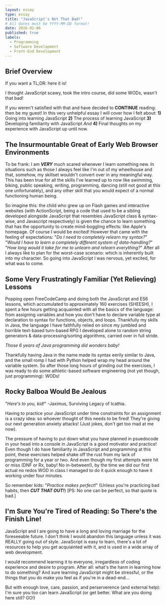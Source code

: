```yaml
---
layout: essay
type: essay
title: "JavaScript's Not That Bad!"
# All dates must be YYYY-MM-DD format!
date: 2016-02-06
published: true
labels:
  - Programming
  - Software Development
  - Front-End Development
---
```


## Brief Overview

If you want a TL;DR: here it is!

I thought JavaScript scawy, took the intro course, did some WODs, wasn't that bad!

If you weren't satisfied with that and have decided to **CONTINUE** reading: then be my guest! In this very unhelpful essay I will cover how I felt about: 
  **1)** Going into learning JavaScript
  **2)** The process of learning JavaScript
  **3)** Developing familiarity with JavaScript
  *And* **4)** Final thoughts on my experience with JavaScript up until now. 

## The Insurmountable Great of Early Web Browser Environments

To be frank: I am ***VERY*** much scared whenever I learn something new. In situations such as those I always feel like I'm out of my wheelhouse and that, somehow, my skillset wouldn't convert over in any meaningful way. This has been true for all the skills I've learned up to now like swimming, biking, public speaking, writing, programming, dancing (still not good at this one unfortunately), and any other skill that you would expect of a normal functioning human being. 

So imagine this: the child who grew up on Flash games and interactive websites (with ActionScript, being a code that used to be a sibling developed alongside JavaScript that resembles JavaScript class & syntax-wise, and Javascript respectively) is given the chance to learn something that has the opportunity to create mind-boggling effects: like Apple's homepage. Of course I would be excited! However that came with the feeling of expectations:
"*Do I need to completely relearn my syntax?*"
"*Would I have to learn a completely different system of data-handling?*"
"*How long would it take for me to unlearn and relearn everything?*"
After all I always like to plan for the worst-case scenario: which is inherently built into my character. So going into JavaScript I was nervous, yet excited, for what was to come.

## Some Very Frustratingly Familiar (Yet Relieving) Lessons

Popping open FreeCodeCamp and doing both the JavaScript and ES6 lessons, which accumulated to approximately 160 exercises (SHEESH), I spent a few hours getting acquainted with all the basics of the language: from assigning variables and how you don't have to declare variable type at declaration to syntax for functions, objects, and loops. Thankfully my skills in Java, the language I have faithfully relied on since my jumbled and horrible text-based turn-based RPG I developed alone to random string generators & data-processing/sorting algorithms, carried over in full stride.

*Those 6 years of Java programming did wonders baby!*

Thankfully having Java in the name made its syntax eerily similar to Java, and the small romp I had with Python helped wrap my head around the variable system. So after those long hours of grinding out the exercises, I was ready to do some athletic-based software engineering (not yet though, just programming): WODs!

## Rocky Balboa Would Be Jealous

"*Here's to you, kid!*" -Jaximus, Surviving Legacy of Icathia.

Having to practice your JavaScript under time constraints for an assignment is a crazy idea: so whoever thought of this needs to be fired! They're giving our next generation anxiety attacks! (Just jokes, don't get too mad at me now).

The pressure of having to put down what you have planned in psuedocode in your head into a console in JavaScript is a good motivator and practice! Even though I do have familiarity in JavaScript and programming at this point, these exercises helped shake off the rust from my lack of programming for a year or two. And even though my first attempts were hit or miss (DNF or Rx, baby! No in-between!), by the time we did our first actual no redos WOD in class I managed to do it quick enough to have it working under four minutes.

So remember kids: "*Practice makes perfect!*" (Unless you're practicing bad habits, then ***CUT THAT OUT!***) [PS: No one can be perfect, so that quote is bad.]

## I'm Sure You're Tired of Reading: So There's the Finish Line!

JavaScript and I are going to have a long and loving marriage for the foreseeable future. I don't think I would abandon this language unless it was REALLY going out of style. JavaScript is easy to learn, there's a lot of resources to help you get acquiainted with it, and is used in a wide array of web development. 

I would recommend learning it to everyone, irregardless of coding experience and desire to program. After all: what's the harm in learning how to do something? And sure learning JavaScript might be stressful, or the things that you do make you feel as if you're in a dead-end...

But with enough love, care, passion, and perserverence (and external help): I'm sure you too can learn JavaScript (or get better. What are you doing here still? GO!)
